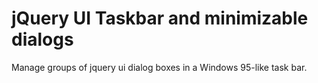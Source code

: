 # jQuery UI Taskbar and minimizable dialogs

Manage groups of jquery ui dialog boxes in a Windows 95-like task bar.

